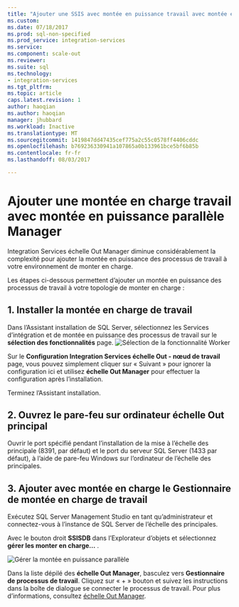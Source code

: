 ```yaml
---
title: "Ajouter une SSIS avec montée en puissance travail avec montée en puissance parallèle Manager | Documents Microsoft"
ms.custom: 
ms.date: 07/18/2017
ms.prod: sql-non-specified
ms.prod_service: integration-services
ms.service: 
ms.component: scale-out
ms.reviewer: 
ms.suite: sql
ms.technology:
- integration-services
ms.tgt_pltfrm: 
ms.topic: article
caps.latest.revision: 1
author: haoqian
ms.author: haoqian
manager: jhubbard
ms.workload: Inactive
ms.translationtype: MT
ms.sourcegitcommit: 1419847dd47435cef775a2c55c0578ff4406cddc
ms.openlocfilehash: b769236330941a107865a0b133961bce5bf6b85b
ms.contentlocale: fr-fr
ms.lasthandoff: 08/03/2017

---
```

# <a name="add-a-scale-out-worker-with-scale-out-manager"></a>Ajouter une montée en charge travail avec montée en puissance parallèle Manager

Integration Services échelle Out Manager diminue considérablement la complexité pour ajouter la montée en puissance des processus de travail à votre environnement de monter en charge. 

Les étapes ci-dessous permettent d’ajouter un montée en puissance des processus de travail à votre topologie de monter en charge :

## <a name="1-install-scale-out-worker"></a>1. Installer la montée en charge de travail
Dans l’Assistant installation de SQL Server, sélectionnez les Services d’intégration et de montée en puissance des processus de travail sur le **sélection des fonctionnalités** page. 
![Sélection de la fonctionnalité Worker](media/feature-select-worker.PNG)

Sur le **Configuration Integration Services échelle Out - nœud de travail** page, vous pouvez simplement cliquer sur « Suivant » pour ignorer la configuration ici et utilisez **échelle Out Manager** pour effectuer la configuration après l’installation.

Terminez l’Assistant installation.

## <a name="2-open-firewall-on-scale-out-master-computer"></a>2. Ouvrez le pare-feu sur ordinateur échelle Out principal
Ouvrir le port spécifié pendant l’installation de la mise à l’échelle des principale (8391, par défaut) et le port du serveur SQL Server (1433 par défaut), à l’aide de pare-feu Windows sur l’ordinateur de l’échelle des principales.

## <a name="3-add-scale-out-worker-with-scale-out-manager"></a>3. Ajouter avec montée en charge le Gestionnaire de montée en charge de travail
Exécutez SQL Server Management Studio en tant qu’administrateur et connectez-vous à l’instance de SQL Server de l’échelle des principales.

Avec le bouton droit **SSISDB** dans l’Explorateur d’objets et sélectionnez **gérer les monter en charge...** . 

![Gérer la montée en puissance parallèle](media/manage-scale-out.PNG)

Dans la liste dépilé des **échelle Out Manager**, basculez vers **Gestionnaire de processus de travail**. Cliquez sur « + » bouton et suivez les instructions dans la boîte de dialogue se connecter le processus de travail. Pour plus d’informations, consultez [échelle Out Manager](integration-services-ssis-scale-out-manager.md).

